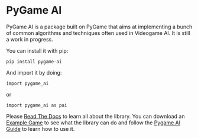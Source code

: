 PyGame AI
=========

PyGame AI is a package built on PyGame that aims at implementing a bunch of common algorithms and techniques often used in Videogame AI. It is still a work in progress.

You can install it with pip:

    pip install pygame-ai
    
And import it by doing:

    import pygame_ai
    
or

    import pygame_ai as pai
    
Please [Read The Docs](https://pygame-ai.readthedocs.io/) to learn all about the library. You can download an [Example Game](https://pygame-ai.readthedocs.io/en/latest/example_game.html) to see what the library can do and follow the [Pygame AI Guide](https://pygame-ai.readthedocs.io/en/latest/guide.html) to learn how to use it.
